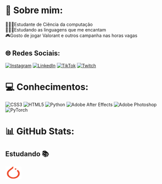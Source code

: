 # 💫 Sobre mim:
🧑🏻‍💻Estudante de Ciência da computação<br>👨🏻‍💻Estudando as linguagens que me encantam<br>🎮Gosto de jogar Valorant e outros campanha nas horas vagas


## 🌐 Redes Sociais:
[![Instagram](https://img.shields.io/badge/Instagram-%23E4405F.svg?logo=Instagram&logoColor=white)](https://instagram.com/itsthiagow) [![LinkedIn](https://img.shields.io/badge/LinkedIn-%230077B5.svg?logo=linkedin&logoColor=white)](https://www.linkedin.com/in/thiago-ferreira-216466292/) [![TikTok](https://img.shields.io/badge/TikTok-%23000000.svg?logo=TikTok&logoColor=white)](https://tiktok.com/@itsthiagow) [![Twitch](https://img.shields.io/badge/Twitch-%239146FF.svg?logo=Twitch&logoColor=white)](https://twitch.tv/itsthiagow) 

# 💻 Conhecimentos:
![CSS3](https://img.shields.io/badge/css3-%231572B6.svg?style=for-the-badge&logo=css3&logoColor=white) ![HTML5](https://img.shields.io/badge/html5-%23E34F26.svg?style=for-the-badge&logo=html5&logoColor=white) ![Python](https://img.shields.io/badge/python-3670A0?style=for-the-badge&logo=python&logoColor=ffdd54) ![Adobe After Effects](https://img.shields.io/badge/Adobe%20After%20Effects-9999FF.svg?style=for-the-badge&logo=Adobe%20After%20Effects&logoColor=white) ![Adobe Photoshop](https://img.shields.io/badge/adobephotoshop-%2331A8FF.svg?style=for-the-badge&logo=adobephotoshop&logoColor=white) ![PyTorch](https://img.shields.io/badge/PyTorch-%23EE4C2C.svg?style=for-the-badge&logo=PyTorch&logoColor=white)

# 📊 GitHub Stats:


## Estudando 📚
<div style="display: inline_block">
  <img align="center" alt="" height="40" width="50" src="https://github.com/devicons/devicon/blob/v2.15.1/icons/pytorch/pytorch-original.svg">
</div>

<!-- Proudly created with GPRM ( https://gprm.itsvg.in ) -->
